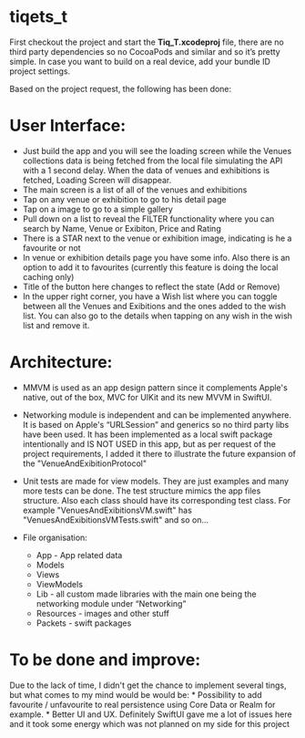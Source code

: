 # tiqets_t
First checkout the project and start the **Tiq_T.xcodeproj** file, there are no third party dependencies so no CocoaPods and similar and so it’s pretty simple. In case you want to build on a real device, add your bundle ID project settings. 

Based on the project request, the following has been done:

# User Interface:
* Just build the app and you will see the loading screen while the Venues collections data is being fetched from the local file simulating the API with a 1 second delay. When the data of venues and exhibitions is fetched, Loading Screen will disappear. 
* The main screen is a list of all of the venues and exhibitions
* Tap on any venue or exhibition to go to his detail page
* Tap on a image to go to a simple gallery 
* Pull down on a list to reveal the FILTER functionality where you can search by Name, Venue or Exibiton, Price and Rating
* There is a STAR next to the venue or exhibition image, indicating is he a favourite or not
* In venue or exhibition details page you have some info. Also there is an option to add it to favourites (currently this feature is doing the local caching only)
* Title of the button here changes to reflect the state (Add or Remove)
* In the upper right corner, you have a Wish list where you can toggle between all the Venues and Exibitions and the ones added to the wish list. You can also go to the details when tapping on any wish in the wish list and remove it. 

# Architecture:
* MMVM is used as an app design pattern since it complements Apple's native, out of the box, MVC for UIKit and its new MVVM in SwiftUI.
* Networking module is independent and can be implemented anywhere. It is based on Apple's “URLSession” and generics so no third party libs have been used. It has been implemented as a local swift package intentionally and IS NOT USED in this app, but as per request of the project requirements, I added it there to illustrate the future expansion of the "VenueAndExibitionProtocol"
* Unit tests are made for view models. They are just examples and many more tests can be done. The test structure mimics the app files structure. Also each class should have its corresponding test class. For example "VenuesAndExibitionsVM.swift" has "VenuesAndExibitionsVMTests.swift" and so on...

* File organisation: 
    * App - App related data 
    * Models
    * Views
    * ViewModels
    * Lib - all custom made libraries with the main one being the networking module under “Networking” 
    * Resources - images and other stuff
    * Packets - swift packages

# To be done and improve:
Due to the lack of time, I didn't get the chance to implement several tings, but what comes to my mind would be would be:
    * Possibility to add favourite / unfavourite to real persistence using Core Data or Realm for example.
    * Better UI and UX. Definitely SwiftUI gave me a lot of issues here and it took some energy which was not planned on my side for this project
